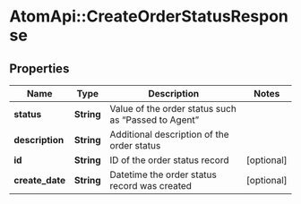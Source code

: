 # AtomApi::CreateOrderStatusResponse

## Properties
Name | Type | Description | Notes
------------ | ------------- | ------------- | -------------
**status** | **String** | Value of the order status such as “Passed to Agent” | 
**description** | **String** | Additional description of the order status | 
**id** | **String** | ID of the order status record | [optional] 
**create_date** | **String** | Datetime the order status record was created | [optional] 


